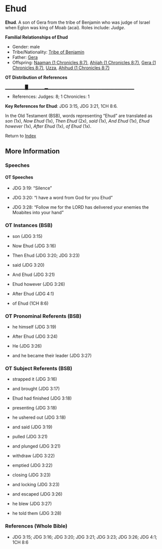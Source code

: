 # Ehud
**Ehud**. 
A son of Gera from the tribe of Benjamin who was judge of Israel when Eglon was king of Moab (acai). 
Roles include: 
_Judge_. 




**Familial Relationships of Ehud**


* Gender: male
* Tribe/Nationality: [Tribe of Benjamin](../../../groups/md/acai/Benjamin.md)
* Father: [Gera](Gera.md)
* Offspring: [Naaman (1 Chronicles 8:7)](Naaman.4.md), [Ahijah (1 Chronicles 8:7)](Ahijah.5.md), [Gera (1 Chronicles 8:7)](Gera.4.md), [Uzza](Uzza.md), [Ahihud (1 Chronicles 8:7)](Ahihud.2.md)


**OT Distribution of References**

▁▁▁▁▁▁█▁▁▁▁▁▂▁▁▁▁▁▁▁▁▁▁▁▁▁▁▁▁▁▁▁▁▁▁▁▁▁▁
* References: Judges: 8; 1 Chronicles: 1



**Key References for Ehud**: 
JDG 3:15, JDG 3:21, 1CH 8:6. 


In the Old Testament (BSB), words representing “Ehud” are translated as 
*son* (1x), *Now Ehud* (1x), *Then Ehud* (2x), *said* (1x), *And Ehud* (1x), *Ehud however* (1x), *After Ehud* (1x), *of Ehud* (1x). 




Return to [Index](00-Index.md)

## More Information

### Speeches

#### OT Speeches

* JDG 3:19: “Silence”

* JDG 3:20: “I have a word from God for you Ehud”

* JDG 3:28: “Follow me for the LORD has delivered your enemies the Moabites into your hand”

### OT Instances (BSB)

* son (JDG 3:15)

* Now Ehud (JDG 3:16)

* Then Ehud (JDG 3:20; JDG 3:23)

* said (JDG 3:20)

* And Ehud (JDG 3:21)

* Ehud however (JDG 3:26)

* After Ehud (JDG 4:1)

* of Ehud (1CH 8:6)



### OT Pronominal Referents (BSB)

* he himself (JDG 3:19)

* After Ehud (JDG 3:24)

* He (JDG 3:26)

* and he became their leader (JDG 3:27)



### OT Subject Referents (BSB)

* strapped it (JDG 3:16)

* and brought (JDG 3:17)

* Ehud had finished (JDG 3:18)

* presenting (JDG 3:18)

* he ushered out (JDG 3:18)

* and said (JDG 3:19)

* pulled (JDG 3:21)

* and plunged (JDG 3:21)

* withdraw (JDG 3:22)

* emptied (JDG 3:22)

* closing (JDG 3:23)

* and locking (JDG 3:23)

* and escaped (JDG 3:26)

* he blew (JDG 3:27)

* he told them (JDG 3:28)



### References (Whole Bible)

* JDG 3:15; JDG 3:16; JDG 3:20; JDG 3:21; JDG 3:23; JDG 3:26; JDG 4:1; 1CH 8:6



